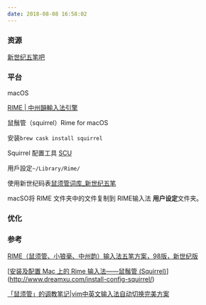 ```yaml
---
date: 2018-08-08 16:58:02
---
```


### 资源

[新世纪五笔吧](http://tieba.baidu.com/p/2020857181)



### 平台

macOS

[RIME | 中州韻輸入法引擎](http://rime.im/)

鼠鬚管（squirrel）Rime for macOS

安装`brew cask install squirrel`

Squirrel 配置工具 [SCU](https://github.com/neolee/SCU)

用戶設定`~/Library/Rime/`

使用新世纪码表[鼠须管词库_新世纪五笔](https://github.com/lswqzhang/RIME-wubi/tree/master/%E9%BC%A0%E9%A1%BB%E7%AE%A1%E8%AF%8D%E5%BA%93_%E6%96%B0%E4%B8%96%E7%BA%AA%E4%BA%94%E7%AC%94)

macSO将 RIME 文件夹中的文件复制到 RIME输入法 **用户设定**文件夹。

### 优化



### 参考

[RIME（鼠须管、小狼毫、中州韵）输入法五笔方案，98版，新世纪版](https://github.com/lswqzhang/RIME-wubi)

[[安装及配置 Mac 上的 Rime 输入法——鼠鬚管 (Squirrel)](http://www.dreamxu.com/install-config-squirrel/)](http://www.dreamxu.com/install-config-squirrel/)

[「鼠须管」的调教笔记](https://scomper.me/gtd/-shu-xu-guan-de-diao-jiao-bi-ji)|[vim中英文输入法自动切换完美方案](http://3xp10it.cc/vim/2017/05/19/vim%E4%B8%AD%E8%8B%B1%E6%96%87%E8%BE%93%E5%85%A5%E6%B3%95%E8%87%AA%E5%8A%A8%E5%88%87%E6%8D%A2%E5%AE%8C%E7%BE%8E%E6%96%B9%E6%A1%88/)



